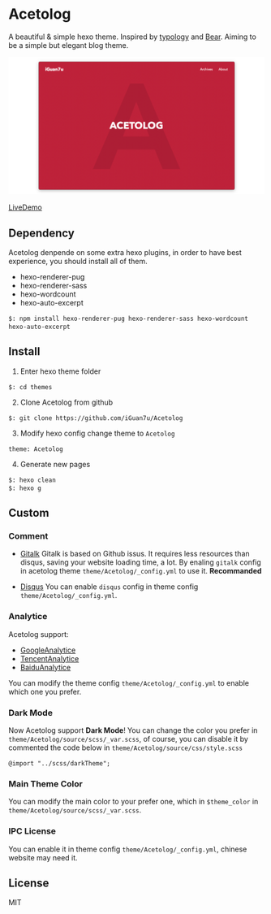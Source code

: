 # Acetolog

A beautiful & simple hexo theme. Inspired by [typology](https://demo.mekshq.com/typology/) and [Bear](https://demo.mekshq.com/typology/). Aiming to be a simple but elegant blog theme.

![ScreenShot](./screenshot/1.png)

[LiveDemo](https://www.iguan7u.cn)

## Dependency

Acetolog denpende on some extra hexo plugins, in order to have best experience, you should install all of them.

- hexo-renderer-pug
- hexo-renderer-sass
- hexo-wordcount
- hexo-auto-excerpt

```
$: npm install hexo-renderer-pug hexo-renderer-sass hexo-wordcount hexo-auto-excerpt
```

## Install

1. Enter hexo theme folder
```
$: cd themes
```

2. Clone Acetolog from github
```
$: git clone https://github.com/iGuan7u/Acetolog
```

3. Modify hexo config change theme to `Acetolog`
```
theme: Acetolog
```

4. Generate new pages
```
$: hexo clean
$: hexo g
```

## Custom

### Comment

- [Gitalk](https://github.com/gitalk/gitalk)
Gitalk is based on Github issus. It requires less resources than disqus, saving your website loading time, a lot.
By enaling `gitalk` config in acetolog theme `theme/Acetolog/_config.yml` to use it. **Recommanded**

- [Disqus](https://disqus.com)
You can enable `disqus` config in theme config `theme/Acetolog/_config.yml`.

### Analytice

Acetolog support: 

- [GoogleAnalytice](https://analytics.google.com)
- [TencentAnalytice](https://mta.qq.com)
- [BaiduAnalytice](https://tongji.baidu.com)

You can modify the theme config `theme/Acetolog/_config.yml` to enable which one you prefer.

### Dark Mode

Now Acetolog support **Dark Mode**!
You can change the color you prefer in `theme/Acetolog/source/scss/_var.scss`, of course, you can disable it by commented the code below in `theme/Acetolog/source/css/style.scss`

```
@import "../scss/darkTheme";
```

### Main Theme Color

You can modify the main color to your prefer one, which in `$theme_color` in `theme/Acetolog/source/scss/_var.scss`.

### IPC License

You can enable it in theme config `theme/Acetolog/_config.yml`, chinese website may need it.

## License
MIT
